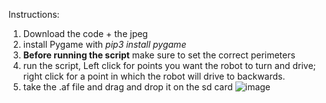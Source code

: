 Instructions:
1. Download the code + the jpeg
2. install Pygame with *pip3 install pygame*
3. **Before running the script** make sure to set the correct perimeters
4. run the script, Left click for points you want the robot to turn and drive; right click for a point in which the robot will drive to backwards.
5. take the .af file and drag and drop it on the sd card
![image](https://github.com/FlipperEugene/Vex-Auto-Creator/assets/126005548/5de8be4d-437c-4a03-9af9-5ad555ca393f)
